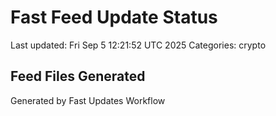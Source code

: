 # Fast Feed Update Status
Last updated: Fri Sep  5 12:21:52 UTC 2025
Categories: crypto

## Feed Files Generated

Generated by Fast Updates Workflow
